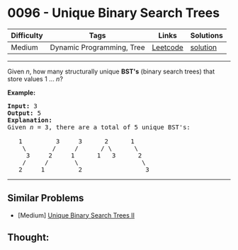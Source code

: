 # 0096 - Unique Binary Search Trees

Difficulty  | Tags | Links | Solutions
----------- | ---- | ----- | -----
Medium | Dynamic Programming, Tree | [Leetcode](https://leetcode.com/problems/unique-binary-search-trees) | [solution](https://leetcode.com/problems/unique-binary-search-trees/solution/)


-----------

<p>Given <em>n</em>, how many structurally unique <strong>BST&#39;s</strong> (binary search trees) that store values 1 ...&nbsp;<em>n</em>?</p>

<p><strong>Example:</strong></p>

<pre>
<strong>Input:</strong> 3
<strong>Output:</strong> 5
<strong>Explanation:
</strong>Given <em>n</em> = 3, there are a total of 5 unique BST&#39;s:

   1         3     3      2      1
    \       /     /      / \      \
     3     2     1      1   3      2
    /     /       \                 \
   2     1         2                 3
</pre>


-----------


## Similar Problems

- [Medium] [Unique Binary Search Trees II](unique-binary-search-trees-ii)




## Thought:
